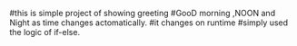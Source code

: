#this is simple project of showing greeting
#GooD morning ,NOON and Night as time changes actomatically.
#it changes on runtime
#simply used the logic of if-else.
